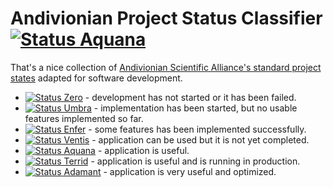 Andivionian Project Status Classifier [![Status Aquana](https://img.shields.io/badge/status-aquana-yellowgreen.svg)](https://github.com/ForNeVeR/andivionian-status-classifier) 
=====================================

That's a nice collection of [Andivionian Scientific Alliance's standard project
states][source] adapted for software development.

- [![Status Zero](https://img.shields.io/badge/status-zero-lightgrey.svg)](https://github.com/ForNeVeR/andivionian-status-classifier) - development has not started or it has been failed.
- [![Status Umbra](https://img.shields.io/badge/status-umbra-red.svg)](https://github.com/ForNeVeR/andivionian-status-classifier) - implementation has been started, but no usable features implemented so far.
- [![Status Enfer](https://img.shields.io/badge/status-enfer-orange.svg)](https://github.com/ForNeVeR/andivionian-status-classifier) - some features has been implemented successfully.
- [![Status Ventis](https://img.shields.io/badge/status-ventis-yellow.svg)](https://github.com/ForNeVeR/andivionian-status-classifier) - application can be used but it is not yet completed.
- [![Status Aquana](https://img.shields.io/badge/status-aquana-yellowgreen.svg)](https://github.com/ForNeVeR/andivionian-status-classifier) - application is useful.
- [![Status Terrid](https://img.shields.io/badge/status-terrid-green.svg)](https://github.com/ForNeVeR/andivionian-status-classifier) - application is useful and is running in production.
- [![Status Adamant](https://img.shields.io/badge/status-adamant-blue.svg)](https://github.com/ForNeVeR/andivionian-status-classifier) - application is very useful and optimized.

[source]: http://scientific-alliance.wikidot.com/item-classes
